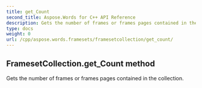 ```yaml
---
title: get_Count
second_title: Aspose.Words for C++ API Reference
description: Gets the number of frames or frames pages contained in the collection. 
type: docs
weight: 0
url: /cpp/aspose.words.framesets/framesetcollection/get_count/
---
```

## FramesetCollection.get_Count method


Gets the number of frames or frames pages contained in the collection. 

